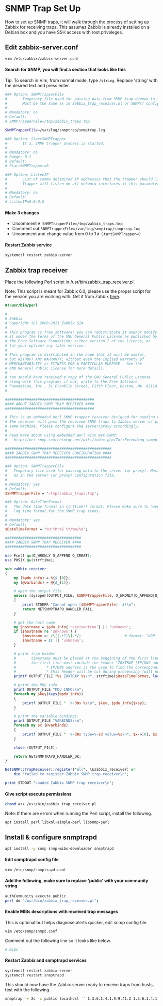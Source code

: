 # SNMP Trap Set Up

How to set up SNMP traps, it will walk through the process of setting up Zabbix for
receiving traps. This assumes Zabbix is already installed on a Debian box and
you have SSH access with root priveleges.

## Edit zabbix-server.conf

```bash
vim /etc/zabbix/zabbix-server.conf
```

#### Search for SNMP, you will find a section that looks like this

Tip: To search in Vim, from normal mode, type `/string`. Replace 'string' with the desired text and press enter.

```bash
### Option: SNMPTrapperFile
#       Temporary file used for passing data from SNMP trap daemon to the server.
#       Must be the same as in zabbix_trap_receiver.pl or SNMPTT configuration file.
#
# Mandatory: no
# Default:
# SNMPTrapperFile=/tmp/zabbix_traps.tmp

SNMPTrapperFile=/var/log/snmptrap/snmptrap.log

### Option: StartSNMPTrapper
#       If 1, SNMP trapper process is started.
#
# Mandatory: no
# Range: 0-1
# Default:
# StartSNMPTrapper=0

### Option: ListenIP
#       List of comma delimited IP addresses that the trapper should listen on.
#       Trapper will listen on all network interfaces if this parameter is missing.
#
# Mandatory: no
# Default:
# ListenIP=0.0.0.0
```

#### Make 3 changes

- Uncomment `# SNMPTrapperFile=/tmp/zabbix_traps.tmp`
- Comment out `SNMPTrapperFile=/var/log/snmptrap/snmptrap.log`
- Uncomment and change value from 0 to 1 `# StartSNMPTrapper=0`

#### Restart Zabbix service

```bash
systemctl restart zabbix-server
```

## Zabbix trap receiver

Place the following Perl script in /usr/bin/zabbix_trap_receiver.pl.

Note: This script is meant for Zabbix 6.0, please use the proper script for the version
you are working with. Get it from Zabbix [here](https://git.zabbix.com/projects/ZBX/repos/zabbix/raw/misc/snmptrap/zabbix_trap_receiver.pl).

```perl
#!/usr/bin/perl

#
# Zabbix
# Copyright (C) 2000-2011 Zabbix SIA
#
# This program is free software; you can redistribute it and/or modify
# it under the terms of the GNU General Public License as published by
# the Free Software Foundation; either version 2 of the License, or
# (at your option) any later version.
#
# This program is distributed in the hope that it will be useful,
# but WITHOUT ANY WARRANTY; without even the implied warranty of
# MERCHANTABILITY or FITNESS FOR A PARTICULAR PURPOSE.  See the
# GNU General Public License for more details.
#
# You should have received a copy of the GNU General Public License
# along with this program; if not, write to the Free Software
# Foundation, Inc., 51 Franklin Street, Fifth Floor, Boston, MA  02110-1301, USA.
#

#########################################
#### ABOUT ZABBIX SNMP TRAP RECEIVER ####
#########################################

# This is an embedded perl SNMP trapper receiver designed for sending data to the server.
# The receiver will pass the received SNMP traps to Zabbix server or proxy running on the
# same machine. Please configure the server/proxy accordingly.
#
# Read more about using embedded perl with Net-SNMP:
#	http://net-snmp.sourceforge.net/wiki/index.php/Tut:Extending_snmpd_using_perl

#################################################
#### ZABBIX SNMP TRAP RECEIVER CONFIGURATION ####
#################################################

### Option: SNMPTrapperFile
#	Temporary file used for passing data to the server (or proxy). Must be the same
#	as in the server (or proxy) configuration file.
#
# Mandatory: yes
# Default:
$SNMPTrapperFile = '/tmp/zabbix_traps.tmp';

### Option: DateTimeFormat
#	The date time format in strftime() format. Please make sure to have a corresponding
#	log time format for the SNMP trap items.
#
# Mandatory: yes
# Default:
$DateTimeFormat = '%H:%M:%S %Y/%m/%d';

###################################
#### ZABBIX SNMP TRAP RECEIVER ####
###################################

use Fcntl qw(O_WRONLY O_APPEND O_CREAT);
use POSIX qw(strftime);

sub zabbix_receiver
{
	my (%pdu_info) = %{$_[0]};
	my (@varbinds) = @{$_[1]};

	# open the output file
	unless (sysopen(OUTPUT_FILE, $SNMPTrapperFile, O_WRONLY|O_APPEND|O_CREAT, 0666))
	{
		print STDERR "Cannot open [$SNMPTrapperFile]: $!\n";
		return NETSNMPTRAPD_HANDLER_FAIL;
	}

	# get the host name
	my $hostname = $pdu_info{'receivedfrom'} || 'unknown';
	if ($hostname ne 'unknown') {
		$hostname =~ /\[(.*?)\].*/;                    # format: "UDP: [127.0.0.1]:41070->[127.0.0.1]"
		$hostname = $1 || 'unknown';
	}

	# print trap header
	#       timestamp must be placed at the beggining of the first line (can be omitted)
	#       the first line must include the header "ZBXTRAP [IP/DNS address] "
	#              * IP/DNS address is the used to find the corresponding SNMP trap items
	#              * this header will be cut during processing (will not appear in the item value)
	printf OUTPUT_FILE "%s ZBXTRAP %s\n", strftime($DateTimeFormat, localtime), $hostname;

	# print the PDU info
	print OUTPUT_FILE "PDU INFO:\n";
	foreach my $key(keys(%pdu_info))
	{
		printf OUTPUT_FILE "  %-30s %s\n", $key, $pdu_info{$key};
	}

	# print the variable bindings:
	print OUTPUT_FILE "VARBINDS:\n";
	foreach my $x (@varbinds)
	{
		printf OUTPUT_FILE "  %-30s type=%-2d value=%s\n", $x->[0], $x->[2], $x->[1];
	}

	close (OUTPUT_FILE);

	return NETSNMPTRAPD_HANDLER_OK;
}

NetSNMP::TrapReceiver::register("all", \&zabbix_receiver) or
	die "failed to register Zabbix SNMP trap receiver\n";

print STDOUT "Loaded Zabbix SNMP trap receiver\n";
```

#### Give script execute permissions

```bash
chmod a+x /usr/bin/zabbix_trap_receiver.pl
```

Note: If there are errors when running the Perl script, install the following.

```bash
apt install perl libxml-simple-perl libsnmp-perl
```

## Install & configure snmptrapd

```bash
apt install -y snmp snmp-mibs-downloader snmptrapd
```

#### Edit snmptrapd config file

```bash
vim /etc/snmp/snmptrapd.conf
```

#### Add the following, make sure to replace 'public' with your community string

```bash
authCommunity execute public
perl do "/usr/bin/zabbix_trap_receiver.pl";
```

#### Enable MIBs descriptions with received trap messages

This is optional but helps diagnose alerts quicker, edit snmp config file.

```bash
vim /etc/snmp/snmpd.conf
```

Comment out the following line so it looks like below.

```bash
# mibs :
```

#### Restart Zabbix and snmptrapd services

```bash
systemctl restart zabbix-server
systemctl restart snmptrapd
```

This should now have the Zabbix server ready to receive traps from hosts, test with the following.

```bash
snmptrap -v 2c -c public localhost '' 1.3.6.1.4.1.9.9.41.2 1.3.6.1.4.1.9.9.41.1.2.3.1.2 s "Test trap"
```
